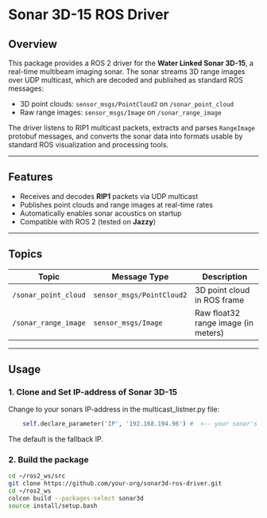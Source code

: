 # Sonar 3D-15 ROS Driver

## Overview

This package provides a ROS 2 driver for the **Water Linked Sonar 3D-15**, a real-time multibeam imaging sonar. The sonar streams 3D range images over UDP multicast, which are decoded and published as standard ROS messages:

- 3D point clouds: `sensor_msgs/PointCloud2` on `/sonar_point_cloud`
- Raw range images: `sensor_msgs/Image` on `/sonar_range_image`

The driver listens to RIP1 multicast packets, extracts and parses `RangeImage` protobuf messages, and converts the sonar data into formats usable by standard ROS visualization and processing tools.

---

## Features

- Receives and decodes **RIP1** packets via UDP multicast
- Publishes point clouds and range images at real-time rates
- Automatically enables sonar acoustics on startup
- Compatible with ROS 2 (tested on **Jazzy**)

---

## Topics

| Topic               | Message Type              | Description                        |
|--------------------|---------------------------|------------------------------------|
| `/sonar_point_cloud` | `sensor_msgs/PointCloud2` | 3D point cloud in ROS frame        |
| `/sonar_range_image` | `sensor_msgs/Image`       | Raw float32 range image (in meters) |

---

## Usage

### 1. Clone and Set IP-address of Sonar 3D-15

Change to your sonars IP-address in the multicast_listner.py file:

```python
    self.declare_parameter('IP', '192.168.194.96') #  <-- your sonar's IP here
```

The default is the fallback IP.

### 2. Build the package

```bash
cd ~/ros2_ws/src
git clone https://github.com/your-org/sonar3d-ros-driver.git
cd ~/ros2_ws
colcon build --packages-select sonar3d
source install/setup.bash
```

